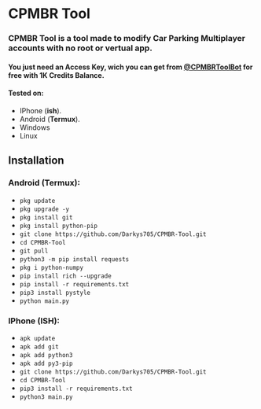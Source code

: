 # CPMBR Tool

<h3>CPMBR Tool is a tool made to modify Car Parking Multiplayer accounts with no root or vertual app.</h3>
<h4>You just need an Access Key, wich you can get from <a href="https://t.me/CPMBRToolBott</a>">@CPMBRToolBot</a> for free with 1K Credits Balance.</h4>


#### Tested on:

- IPhone (**ish**).
- Android (**Termux**).
- Windows
- Linux

## Installation

### Android (Termux):

- `pkg update`
- `pkg upgrade -y`
- `pkg install git`
- `pkg install python-pip`
- `git clone https://github.com/Darkys705/CPMBR-Tool.git`
- `cd CPMBR-Tool`
- `git pull`
- `python3 -m pip install requests`
- `pkg i python-numpy`
- `pip install rich --upgrade`
- `pip install -r requirements.txt`
- `pip3 install pystyle`
- `python main.py`

### IPhone (ISH):

- `apk update`
- `apk add git`
- `apk add python3`
- `apk add py3-pip`
- `git clone https://github.com/Darkys705/CPMBR-Tool.git`
- `cd CPMBR-Tool`
- `pip3 install -r requirements.txt`
- `python3 main.py`
